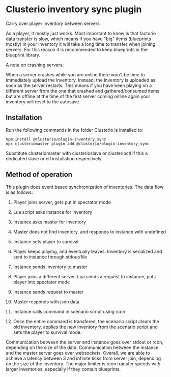 # Clusterio inventory sync plugin

Carry over player inventory between servers

As a player, it mostly just works. Most important to know is that factorio data transfer is slow, which means if you have "big" items (blueprints mostly) in your inventory it will take a long time to transfer when joining servers. For this reason it is recommended to keep blueprints in the blueprint library.

A note on crashing servers:

When a server crashes while you are online there won't be time to immediately upload the inventory. Instead, the inventory is uploaded as soon as the server restarts. This means if you have been playing on a different server from the one that crashed and gathered/consumed items but are offline at the time of the first server coming online again your inventory will reset to the autosave.

## Installation

Run the following commands in the folder Clusterio is installed to:

    npm install @clusterio/plugin-inventory_sync
    npx clusteriomaster plugin add @clusterio/plugin-inventory_sync

Substitute clusteriomaster with clusterioslave or clusterioctl if this a dedicated slave or ctl installation respectively.

## Method of operation

This plugin does event based synchronization of inventories. The data flow is as follows:

1. Player joins server, gets put in spectator mode

2. Lua script asks instance for inventory

3. Instance asks master for inventory

4. Master does not find inventory, and responds to instance with undefined

5. Instance sets player to survival

6. Player keeps playing, and eventually leaves. Inventory is serialized and sent to instance through stdout/file

7. Instance sends inventory to master

8. Player joins a different server. Lua sends a request to instance, puts player into spectator mode

9. Instance sends request to master

10. Master responds with json data

11. Instance calls command in scenario script using rcon

12. Once the entire command is transfered, the scenario script clears the old inventory, applies the new inventory from the scenario script and sets the player to survival mode.

Communication between the server and instance goes over stdout or rcon, depending on the size of the data. 
Communication between the instance and the master server goes over websockets.
Overall, we are able to achieve a latency between 3 and infinite ticks from server join, depending on the size of the inventory. The major limiter is rcon transfer speeds with larger inventories, especially if they contain blueprints.
